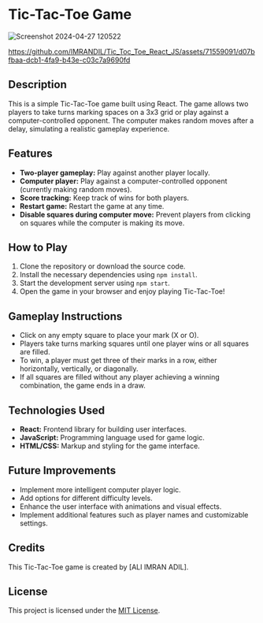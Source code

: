 # Tic-Tac-Toe Game

![Screenshot 2024-04-27 120522](https://github.com/IMRANDIL/Tic_Toc_Toe_React_JS/assets/71559091/0a1767d1-f64d-401f-b668-4481054e21de)





https://github.com/IMRANDIL/Tic_Toc_Toe_React_JS/assets/71559091/d07bfbaa-dcb1-4fa9-b43e-c03c7a9690fd



## Description
This is a simple Tic-Tac-Toe game built using React. The game allows two players to take turns marking spaces on a 3x3 grid or play against a computer-controlled opponent. The computer makes random moves after a delay, simulating a realistic gameplay experience.

## Features
- **Two-player gameplay:** Play against another player locally.
- **Computer player:** Play against a computer-controlled opponent (currently making random moves).
- **Score tracking:** Keep track of wins for both players.
- **Restart game:** Restart the game at any time.
- **Disable squares during computer move:** Prevent players from clicking on squares while the computer is making its move.

## How to Play
1. Clone the repository or download the source code.
2. Install the necessary dependencies using `npm install`.
3. Start the development server using `npm start`.
4. Open the game in your browser and enjoy playing Tic-Tac-Toe!

## Gameplay Instructions
- Click on any empty square to place your mark (X or O).
- Players take turns marking squares until one player wins or all squares are filled.
- To win, a player must get three of their marks in a row, either horizontally, vertically, or diagonally.
- If all squares are filled without any player achieving a winning combination, the game ends in a draw.

## Technologies Used
- **React:** Frontend library for building user interfaces.
- **JavaScript:** Programming language used for game logic.
- **HTML/CSS:** Markup and styling for the game interface.

## Future Improvements
- Implement more intelligent computer player logic.
- Add options for different difficulty levels.
- Enhance the user interface with animations and visual effects.
- Implement additional features such as player names and customizable settings.

## Credits
This Tic-Tac-Toe game is created by [ALI IMRAN ADIL].

## License
This project is licensed under the [MIT License](LICENSE).
